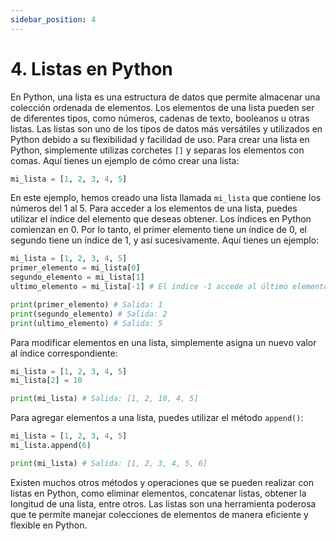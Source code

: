 ```yaml
---
sidebar_position: 4
---
```


# 4. Listas en Python

En Python, una lista es una estructura de datos que permite almacenar una colección ordenada de
elementos. Los elementos de una lista pueden ser de diferentes tipos, como números, cadenas de
texto, booleanos u otras listas. Las listas son uno de los tipos de datos más versátiles y utilizados
en Python debido a su flexibilidad y facilidad de uso.
Para crear una lista en Python, simplemente utilizas corchetes ```[]``` y separas los elementos con
comas. Aquí tienes un ejemplo de cómo crear una lista:

```py
mi_lista = [1, 2, 3, 4, 5]
```

En este ejemplo, hemos creado una lista llamada ```mi_lista``` que contiene los números
del 1 al 5.
Para acceder a los elementos de una lista, puedes utilizar el índice del elemento que deseas obtener.
Los índices en Python comienzan en 0. Por lo tanto, el primer elemento tiene un índice de 0, el
segundo tiene un índice de 1, y así sucesivamente. Aquí tienes un ejemplo:

```py
mi_lista = [1, 2, 3, 4, 5]
primer_elemento = mi_lista[0]
segundo_elemento = mi_lista[1]
ultimo_elemento = mi_lista[-1] # El índice -1 accede al último elemento de la lista

print(primer_elemento) # Salida: 1
print(segundo_elemento) # Salida: 2
print(ultimo_elemento) # Salida: 5
```

Para modificar elementos en una lista, simplemente asigna un nuevo valor al índice correspondiente:

```py
mi_lista = [1, 2, 3, 4, 5]
mi_lista[2] = 10

print(mi_lista) # Salida: [1, 2, 10, 4, 5]
```

Para agregar elementos a una lista, puedes utilizar el método ```append()```:

```py
mi_lista = [1, 2, 3, 4, 5]
mi_lista.append(6)

print(mi_lista) # Salida: [1, 2, 3, 4, 5, 6]
```

Existen muchos otros métodos y operaciones que se pueden realizar con listas en Python, como
eliminar elementos, concatenar listas, obtener la longitud de una lista, entre otros. Las listas son
una herramienta poderosa que te permite manejar colecciones de elementos de manera eficiente
y flexible en Python.
